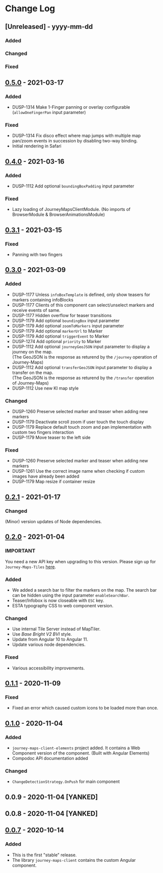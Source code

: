# Change Log

## [Unreleased] - yyyy-mm-dd

### Added

### Changed

### Fixed

## [0.5.0](https://code.sbb.ch/projects/KI_ROKAS/repos/journey-maps-client/compare/commits?targetBranch=refs%2Ftags%2F0.4.0&sourceBranch=refs%2Ftags%2F0.5.0&targetRepoId=46287) - 2021-03-17

### Added

* DUSP-1314 Make 1-Finger panning or overlay configurable (`allowOneFingerPan` input parameter)

### Fixed

* DUSP-1314 Fix disco effect where map jumps with multiple map pan/zoom events in succession by disabling two-way
  binding.
* Initial rendering in Safari

## [0.4.0](https://code.sbb.ch/projects/KI_ROKAS/repos/journey-maps-client/compare/commits?targetBranch=refs%2Ftags%2F0.3.1&sourceBranch=refs%2Ftags%2F0.4.0&targetRepoId=46287) - 2021-03-16

### Added

* DUSP-1112 Add optional `boundingBoxPadding` input parameter

### Fixed

* Lazy loading of JourneyMapsClientModule. (No imports of BrowserModule & BrowserAnimationsModule)

## [0.3.1](https://code.sbb.ch/projects/KI_ROKAS/repos/journey-maps-client/compare/commits?targetBranch=refs%2Ftags%2F0.3.0&sourceBranch=refs%2Ftags%2F0.3.1&targetRepoId=46287) - 2021-03-15

### Fixed

* Panning with two fingers

## [0.3.0](https://code.sbb.ch/projects/KI_ROKAS/repos/journey-maps-client/compare/commits?targetBranch=refs%2Ftags%2F0.2.1&sourceBranch=refs%2Ftags%2F0.3.0&targetRepoId=46287) - 2021-03-09

### Added

* DUSP-1177 Unless `infoBoxTemplate` is defined, only show teasers for markers containing infoBlocks
* DUSP-1177 Clients of this component can select/unselect markers and receive events of same.
* DUSP-1177 Hidden overflow for teaser transitions
* DUSP-1179 Add optional `boundingBox` input parameter
* DUSP-1179 Add optional `zoomToMarkers` input parameter
* DUSP-1179 Add optional `markerUrl` to Marker
* DUSP-1179 Add optional `triggerEvent` to Marker
* DUSP-1274 Add optional `priority` to Marker
* DUSP-1112 Add optional `journeyGeoJSON` input parameter to display a journey on the map.\
  (The GeoJSON is the response as returend by the `/journey` operation of Journey-Maps)
* DUSP-1112 Add optional `transferGeoJSON` input parameter to display a transfer on the map.\
  (The GeoJSON is the response as returend by the `/transfer` operation of Journey-Maps)
* DUSP-1112 Use new KI map style


### Changed

* DUSP-1260 Preserve selected marker and teaser when adding new markers
* DUSP-1179 Deactivate scroll zoom if user touch the touch display
* DUSP-1179 Replace default touch zoom and pan implementation with custom two fingers interaction
* DUSP-1179 Move teaser to the left side

### Fixed

* DUSP-1260 Preserve selected marker and teaser when adding new markers
* DUSP-1261 Use the correct image name when checking if custom images have already been added
* DUSP-1179 Map resize if container resize

## [0.2.1](https://code.sbb.ch/projects/KI_ROKAS/repos/journey-maps-client/compare/commits?targetBranch=refs%2Ftags%2F0.2.0&sourceBranch=refs%2Ftags%2F0.2.1&targetRepoId=46287) - 2021-01-17

### Changed

(Minor) version updates of Node dependencies.

## [0.2.0](https://code.sbb.ch/projects/KI_ROKAS/repos/journey-maps-client/compare/commits?targetBranch=refs%2Ftags%2F0.1.1&sourceBranch=refs%2Ftags%2F0.2.0&targetRepoId=46287) - 2021-01-04

### IMPORTANT

You need a new API key when upgrading to this version. Please sign up
for `Journey-Maps-Tiles` [here](https://developer.sbb.ch/apis/journey-maps-tiles/information).

### Added

* We added a search bar to filter the markers on the map. The search bar can be hidden using the input
  parameter `enableSearchBar`.
* Teaser/Infobox is now closeable with `ESC` key.
* ESTA typography CSS to web component version.

### Changed
 * Use internal Tile Server instead of MapTiler.
 * Use  _Base Bright V2 BVI_ style. 
 * Update from Angular 10 to Angular 11.
 * Update various node dependencies.
 
### Fixed
* Various accessibility improvements.

## [0.1.1](https://code.sbb.ch/projects/KI_ROKAS/repos/journey-maps-client/compare/commits?targetBranch=refs%2Ftags%2F0.1.0&sourceBranch=refs%2Ftags%2F0.1.1&targetRepoId=46287) - 2020-11-09
### Fixed
* Fixed an error which caused custom icons to be loaded more than once.

## [0.1.0](https://code.sbb.ch/projects/KI_ROKAS/repos/journey-maps-client/compare/commits?targetBranch=refs%2Ftags%2F0.0.7&sourceBranch=refs%2Ftags%2F0.1.0&targetRepoId=46287) - 2020-11-04
### Added
* `journey-maps-client-elements` project added. It contains a Web Component version of the component. (Built with Angular Elements)
* Compodoc API documentation added

### Changed
* `ChangeDetectionStrategy.OnPush` for main component

## 0.0.9 - 2020-11-04 [YANKED]
## 0.0.8 - 2020-11-04 [YANKED]

## [0.0.7](https://code.sbb.ch/projects/KI_ROKAS/repos/journey-maps-client/browse?at=refs%2Ftags%2F0.0.7) - 2020-10-14
### Added
* This is the first "stable" release.
* The library `journey-maps-client` contains the custom Angular component.
